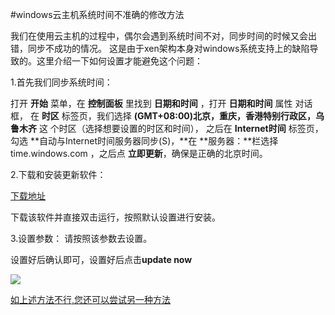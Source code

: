 <!-- --- tag: windows 云主机 -->
<!-- --- title: windows云主机系统时间不准确的修改方法 -->
#windows云主机系统时间不准确的修改方法

我们在使用云主机的过程中，偶尔会遇到系统时间不对，同步时间的时候又会出错，同步不成功的情况。
这是由于xen架构本身对windows系统支持上的缺陷导致的。这里介绍一下如何设置才能避免这个问题：

1.首先我们同步系统时间：

打开 **开始** 菜单，在 **控制面板** 里找到 **日期和时间** ，打开 **日期和时间** 属性 对话框，
在 **时区** 标签页，我们选择 **(GMT+08:00)北京，重庆，香港特别行政区，乌鲁木齐** 这    个时区（选择想要设置的时区和时间），
之后在 **Internet时间** 标签页，勾选 **自动与Internet时间服务器同步(S)，**在 **服务器：**栏选择
time.windows.com ，之后点 **立即更新**，确保是正确的北京时间。

2.下载和安装更新软件：

[下载地址](http://www.timesynctool.com/NetTimeSetup-314.exe)

下载该软件并直接双击运行，按照默认设置进行安装。

3.设置参数：
请按照该参数去设置。

设置好后确认即可，设置好后点击**update now**

![](http://kb.51hosting.com/kb/ntp.png)

 [如上述方法不行,您还可以尝试另一种方法](http://kb.51hosting.com/kb/windows-time-set.md)